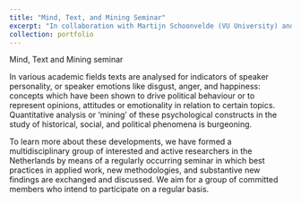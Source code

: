 ```yaml
---
title: "Mind, Text, and Mining Seminar"
excerpt: "In collaboration with Martijn Schoonvelde (VU University) and Mark Dechesne (Leiden University) I am organizing this frequently recurring seminar on the quantitative analysis of large text corpora. Click for more details.<br/><img src='https://pbs.twimg.com/media/DL8aU6kWAAEproA.jpg:small'>"
collection: portfolio
---
```


Mind, Text and Mining seminar

In various academic fields texts are analysed for indicators of speaker personality, or speaker emotions like disgust, anger, and happiness: concepts which have been shown to drive political behaviour or to represent opinions, attitudes or emotionality in relation to certain topics. Quantitative analysis or ‘mining’ of these psychological constructs in the study of historical, social, and political phenomena is burgeoning.

To learn more about these developments, we have formed a multidisciplinary group of interested and active researchers in the Netherlands by means of a regularly occurring seminar in which best practices in applied work, new methodologies, and substantive new findings are exchanged and discussed. We aim for a group of committed members who intend to participate on a regular basis.
